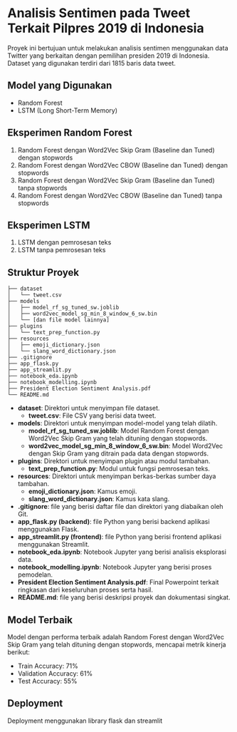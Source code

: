 # Analisis Sentimen pada Tweet Terkait Pilpres 2019 di Indonesia

Proyek ini bertujuan untuk melakukan analisis sentimen menggunakan data Twitter yang berkaitan dengan pemilihan presiden 2019 di Indonesia. Dataset yang digunakan terdiri dari 1815 baris data tweet.

## Model yang Digunakan
- Random Forest
- LSTM (Long Short-Term Memory)

## Eksperimen Random Forest
1. Random Forest dengan Word2Vec Skip Gram (Baseline dan Tuned) dengan stopwords
2. Random Forest dengan Word2Vec CBOW (Baseline dan Tuned) dengan stopwords
3. Random Forest dengan Word2Vec Skip Gram (Baseline dan Tuned) tanpa stopwords
4. Random Forest dengan Word2Vec CBOW (Baseline dan Tuned) tanpa stopwords

## Eksperimen LSTM
1. LSTM dengan pemrosesan teks
2. LSTM tanpa pemrosesan teks

## Struktur Proyek

```
├── dataset
│   └── tweet.csv
├── models
│   ├── model_rf_sg_tuned_sw.joblib
│   ├── word2vec_model_sg_min_8_window_6_sw.bin
│   └── [dan file model lainnya]
├── plugins
│   └── text_prep_function.py
├── resources
│   ├── emoji_dictionary.json
│   └── slang_word_dictionary.json
├── .gitignore
├── app_flask.py
├── app_streamlit.py
├── notebook_eda.ipynb
├── notebook_modelling.ipynb
├── President Election Sentiment Analysis.pdf
└── README.md
```

- **dataset**: Direktori untuk menyimpan file dataset.
  - **tweet.csv**: File CSV yang berisi data tweet.
- **models**: Direktori untuk menyimpan model-model yang telah dilatih.
  - **model_rf_sg_tuned_sw.joblib**: Model Random Forest dengan Word2Vec Skip Gram yang telah dituning dengan stopwords.
  - **word2vec_model_sg_min_8_window_6_sw.bin**: Model Word2Vec dengan Skip Gram yang ditrain pada data dengan stopwords.
- **plugins**: Direktori untuk menyimpan plugin atau modul tambahan.
  - **text_prep_function.py**: Modul untuk fungsi pemrosesan teks.
- **resources**: Direktori untuk menyimpan berkas-berkas sumber daya tambahan.
  - **emoji_dictionary.json**: Kamus emoji.
  - **slang_word_dictionary.json**: Kamus kata slang.
- **.gitignore**: file yang berisi daftar file dan direktori yang diabaikan oleh Git.
- **app_flask.py (backend)**: file Python yang berisi backend aplikasi menggunakan Flask.
- **app_streamlit.py (frontend)**: file Python yang berisi frontend aplikasi menggunakan Streamlit.
- **notebook_eda.ipynb**: Notebook Jupyter yang berisi analisis eksplorasi data.
- **notebook_modelling.ipynb**: Notebook Jupyter yang berisi proses pemodelan.
- **President Election Sentiment Analysis.pdf**: Final Powerpoint terkait ringkasan dari keseluruhan proses serta hasil.
- **README.md**: file yang berisi deskripsi proyek dan dokumentasi singkat.

## Model Terbaik
Model dengan performa terbaik adalah Random Forest dengan Word2Vec Skip Gram yang telah dituning dengan stopwords, mencapai metrik kinerja berikut:
- Train Accuracy: 71%
- Validation Accuracy: 61%
- Test Accuracy: 55%

## Deployment
Deployment menggunakan library flask dan streamlit
